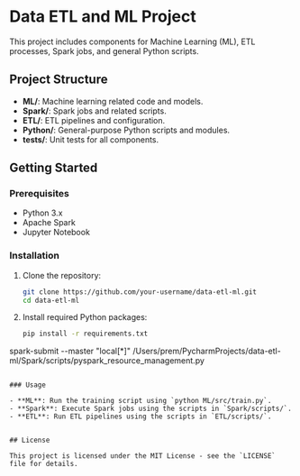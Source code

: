 # Data ETL and ML Project

This project includes components for Machine Learning (ML), ETL processes, Spark jobs, and general Python scripts.

## Project Structure

- **ML/**: Machine learning related code and models.
- **Spark/**: Spark jobs and related scripts.
- **ETL/**: ETL pipelines and configuration.
- **Python/**: General-purpose Python scripts and modules.
- **tests/**: Unit tests for all components.

## Getting Started

### Prerequisites

- Python 3.x
- Apache Spark
- Jupyter Notebook

### Installation

1. Clone the repository:
   ```bash
   git clone https://github.com/your-username/data-etl-ml.git
   cd data-etl-ml
   ```

2. Install required Python packages:
   ```bash
   pip install -r requirements.txt
   
spark-submit --master "local[*]" /Users/prem/PycharmProjects/data-etl-ml/Spark/scripts/pyspark_resource_management.py
   ```

### Usage

- **ML**: Run the training script using `python ML/src/train.py`.
- **Spark**: Execute Spark jobs using the scripts in `Spark/scripts/`.
- **ETL**: Run ETL pipelines using the scripts in `ETL/scripts/`.


## License

This project is licensed under the MIT License - see the `LICENSE` file for details.
